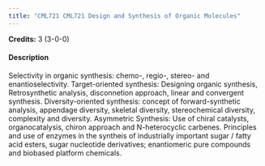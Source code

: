 ```yaml
---
title: "CML721 CML721 Design and Synthesis of Organic Molecules"
---
```

**Credits:** 3 (3-0-0)

#### Description
Selectivity in organic synthesis: chemo-, regio-, stereo- and enantioselectivity. Target-oriented synthesis: Designing organic synthesis, Retrosynthetic analysis, disconnetion approach, linear and convergent synthesis. Diversity-oriented synthesis: concept of forward-synthetic analysis, appendage diversity, skeletal diversity, stereochemical diversity, complexity and diversity. Asymmetric Synthesis: Use of chiral catalysts, organocatalysis, chiron approach and N-heterocyclic carbenes. Principles and use of enzymes in the syntheis of industrially important sugar / fatty acid esters, sugar nucleotide derivatives; enantiomeric pure compounds and biobased platform chemicals.
